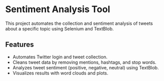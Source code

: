 # Sentiment Analysis Tool

This project automates the collection and sentiment analysis of tweets about a specific topic using Selenium and TextBlob.

## Features

- Automates Twitter login and tweet collection.
- Cleans tweet data by removing mentions, hashtags, and stop words.
- Analyzes tweet sentiment (positive, negative, neutral) using TextBlob.
- Visualizes results with word clouds and plots.

